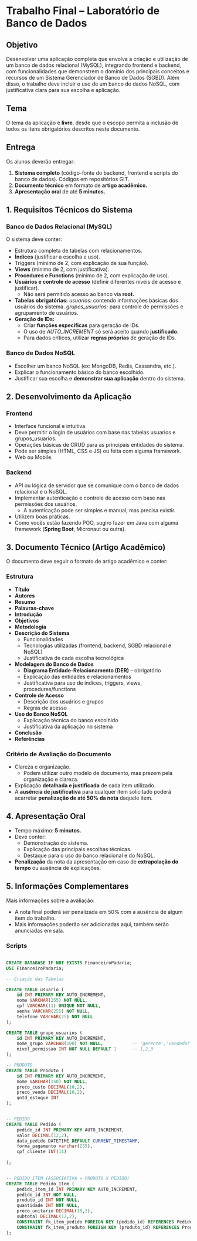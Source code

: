 # Trabalho Final – Laboratório de Banco de Dados

## Objetivo

Desenvolver uma aplicação completa que envolva a criação e utilização de um banco de dados relacional (MySQL), integrando frontend e backend, com funcionalidades que demonstrem o domínio dos principais conceitos e recursos de um Sistema Gerenciador de Banco de Dados (SGBD). Além disso, o trabalho deve incluir o uso de um banco de dados NoSQL, com justificativa clara para sua escolha e aplicação.

## Tema
O tema da aplicação é **livre**, desde que o escopo permita a inclusão de todos os itens obrigatórios descritos neste documento.

## Entrega
Os alunos deverão entregar:

1. **Sistema completo** (código-fonte do backend, frontend e scripts do banco de dados).
Códigos em repositórios GIT.
2. **Documento técnico** em formato de **artigo acadêmico.**
3. **Apresentação oral** de até **5 minutos.**

## 1. Requisitos Técnicos do Sistema

### Banco de Dados Relacional (MySQL)
O sistema deve conter:

- Estrutura completa de tabelas com relacionamentos.
- **Índices** (justificar a escolha e uso).
- Triggers (mínimo de 2, com explicação de sua função).
- **Views** (mínimo de 2, com justificativa).
- **Procedures e Functions** (mínimo de 2, com explicação de uso).
- **Usuários e controle de acesso** (definir diferentes níveis de acesso e justificar).
    - Não será permitido acesso ao banco via **root.**
- **Tabelas obrigatórias:**
*usuarios:* contendo informações básicas dos usuários do sistema.
*grupos_usuarios:* para controle de permissões e agrupamento de usuários.
- **Geração de IDs:**
    - Criar **funções específicas** para geração de IDs.
    - O uso de *AUTO_INCREMENT* só será aceito quando **justificado.**
    - Para dados críticos, utilizar **regras próprias** de geração de IDs.

### Banco de Dados NoSQL

- Escolher um banco NoSQL (ex: MongoDB, Redis, Cassandra, etc.).
- Explicar o funcionamento básico do banco escolhido.
- Justificar sua escolha e **demonstrar sua aplicação** dentro do sistema.

## 2. Desenvolvimento da Aplicação

### Frontend

- Interface funcional e intuitiva.
- Deve permitir o login de usuários com base nas tabelas usuarios e grupos_usuarios.
- Operações básicas de CRUD para as principais entidades do sistema.
- Pode ser simples (HTML, CSS e JS) ou feita com alguma framework.
- Web ou Mobile.

### Backend

- API ou lógica de servidor que se comunique com o banco de dados relacional e o NoSQL.
- Implementar autenticação e controle de acesso com base nas permissões dos usuários.
    - A autenticação pode ser simples e manual, mas precisa existir.
- Utilizem boas práticas.
- Como vocês estão fazendo POO, sugiro fazer em Java com alguma framework (**Spring Boot**, Micronaut ou outra).

## 3. Documento Técnico (Artigo Acadêmico)

O documento deve seguir o formato de artigo acadêmico e conter:

### Estrutura

- **Título**
- **Autores**
- **Resumo**
- **Palavras-chave**
- **Introdução**
- **Objetivos**
- **Metodologia**
- **Descrição do Sistema**
    - Funcionalidades
    - Tecnologias utilizadas (frontend, backend, SGBD relacional e NoSQL)
    - Justificativa de cada escolha tecnológica
- **Modelagem do Banco de Dados**
    - **Diagrama Entidade-Relacionamento (DER)** – obrigatório
    - Explicação das entidades e relacionamentos
    - Justificativa para uso de índices, triggers, views, procedures/functions
- **Controle de Acesso**
    - Descrição dos usuários e grupos
    - Regras de acesso
- **Uso do Banco NoSQL**
    - Explicação técnica do banco escolhido
    - Justificativa da aplicação no sistema
- **Conclusão**
- **Referências**

### Critério de Avaliação do Documento

- Clareza e organização.
    - Podem utilizar outro modelo de documento, mas prezem pela organização e clareza.
- Explicação **detalhada e justificada** de cada item utilizado.
- A **ausência de justificativa** para qualquer item solicitado poderá acarretar **penalização de até 50% da nota** daquele item.

## 4. Apresentação Oral

- Tempo máximo: **5 minutos.**
- Deve conter:
    - Demonstração do sistema.
    - Explicação das principais escolhas técnicas.
    - Destaque para o uso do banco relacional e do NoSQL.
- **Penalização** da nota da apresentação em caso de **extrapolação do tempo** ou ausência de explicações.

## 5. Informações Complementares
Mais informações sobre a avaliação:

- A nota final poderá ser penalizada em 50% com a ausência de algum item do trabalho.
- Mais informações poderão ser adicionadas aqui, também serão anunciadas em sala.


### Scripts

```sql

CREATE DATABASE IF NOT EXISTS FinanceiroPadaria;
USE FinanceiroPadaria;

-- Criação das Tabelas

CREATE TABLE usuario (
    id INT PRIMARY KEY AUTO_INCREMENT,
    nome VARCHAR(255) NOT NULL,
    cpf VARCHAR(11) UNIQUE NOT NULL,
    senha VARCHAR(255) NOT NULL,
    telefone VARCHAR(25) NOT NULL
);

CREATE TABLE grupo_usuarios (
    id INT PRIMARY KEY AUTO_INCREMENT,
    nome_grupo VARCHAR(100) NOT NULL,           -- 'gerente','vendedor'
    nivel_permissao INT NOT NULL DEFAULT 1      -- 1,2,3
);

-- PRODUTO
CREATE TABLE Produto (
    id INT PRIMARY KEY AUTO_INCREMENT, 
    nome VARCHAR(150) NOT NULL,
    preco_custo DECIMAL(10,2),
    preco_venda DECIMAL(10,2),
    qntd_estoque INT
);


-- PEDIDO
CREATE TABLE Pedido (
    pedido_id INT PRIMARY KEY AUTO_INCREMENT,
    valor DECIMAL(12,2),
    data_pedido DATETIME DEFAULT CURRENT_TIMESTAMP,
    forma_pagamento varchar(255),
    cpf_cliente INT(11)
    
);


-- PEDIDO_ITEM (ASSOCIATIVA = PRODUTO X PEDIDO)
CREATE TABLE Pedido_Item (
    pedido_item_id INT PRIMARY KEY AUTO_INCREMENT,
    pedido_id INT NOT NULL,
    produto_id INT NOT NULL,
    quantidade INT NOT NULL,
    preco_unitario DECIMAL(10,2),
    subtotal DECIMAL(12,2),
    CONSTRAINT fk_item_pedido FOREIGN KEY (pedido_id) REFERENCES Pedido(pedido_id) ON DELETE CASCADE,
    CONSTRAINT fk_item_produto FOREIGN KEY (produto_id) REFERENCES Produto(produto_id)
);
```